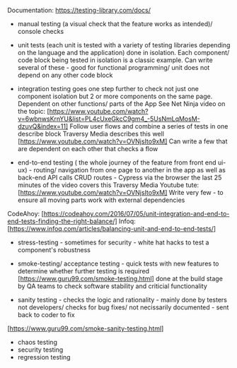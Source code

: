 Documentation: https://testing-library.com/docs/

- manual testing (a visual check that the feature works as intended)/ console checks

- unit tests (each unit is tested with a variety of testing libraries depending on the language and the application) done in isolation. Each component/ code block being tested in isolation is a classic example. Can write several of these - good for functional programming/ unit does not depend on any other code block

- integration testing goes one step further to check not just one component isolation but 2 or more components on the same page. Dependent on other functions/ parts of the App
  See Net Ninja video on the topic: [https://www.youtube.com/watch?v=6wbnwsKrnYU&list=PL4cUxeGkcC9gm4_-5UsNmLqMosM-dzuvQ&index=11]
  Follow user flows and combine a series of tests in one describe block Traversy Media describes this well [https://www.youtube.com/watch?v=OVNjsIto9xM]
  Can write a few that are dependent on each other that checks a flow

- end-to-end testing ( the whole journey of the feature from front end ui-ux) - routing/ navigation from one page to another in the app as well as back-end API calls CRUD routes - Cypress via the browser the last 25 minutes of the video covers this Traversy Media Youtube tute: [https://www.youtube.com/watch?v=OVNjsIto9xM] Write very few - to ensure all moving parts work with external dependencies

CodeAhoy: [https://codeahoy.com/2016/07/05/unit-integration-and-end-to-end-tests-finding-the-right-balance/]
Infoq: [https://www.infoq.com/articles/balancing-unit-and-end-to-end-tests/]

- stress-testing - sometimes for security - white hat hacks to test a component's robustness

- smoke-testing/ acceptance testing - quick tests with new features to determine whether further testing is required
  [https://www.guru99.com/smoke-testing.html] done at the build stage by QA teams to check software stability and criticial functionality

- sanity testing - checks the logic and rationality - mainly done by testers not developers/ checks for bug fixes/ not necissarily documented - sent back to coder to fix

[https://www.guru99.com/smoke-sanity-testing.html]

- chaos testing
- security testing
- regression testing
